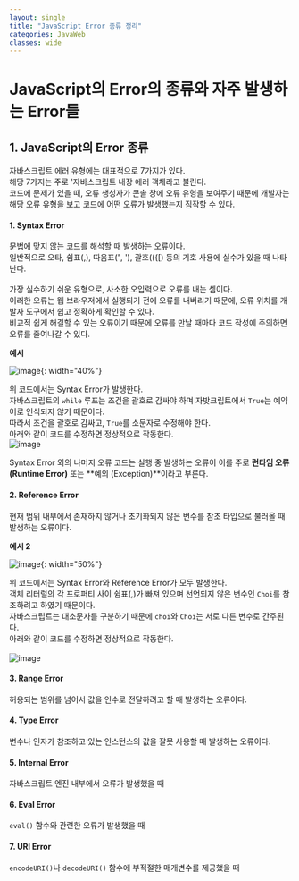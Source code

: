 ```yaml
---
layout: single
title: "JavaScript Error 종류 정리"
categories: JavaWeb
classes: wide
---
```


# JavaScript의 Error의 종류와 자주 발생하는 Error들

## 1. JavaScript의 Error 종류

자바스크립트 에러 유형에는 대표적으로 7가지가 있다. <br>
해당 7가지는 주로 '자바스크립트 내장 에러 객체라고 불린다. <br>
코드에 문제가 있을 때, 오류 생성자가 콘솔 창에 오류 유형을 보여주기 때문에 개발자는 해당 오류 유형을 보고 코드에 어떤 오류가 발생했는지 짐작할 수 있다.

#### 1. Syntax Error
문법에 맞지 않는 코드를 해석할 때 발생하는 오류이다. <br>
일반적으로 오타, 쉼표(,), 따옴표(", '), 괄호(({[) 등의 기호 사용에 실수가 있을 때 나타난다. <br>
<br>
가장 실수하기 쉬운 유형으로, 사소한 오입력으로 오류를 내는 셈이다. <br>
이러한 오류는 웹 브라우저에서 실행되기 전에 오류를 내버리기 때문에, 오류 위치를 개발자 도구에서 쉽고 정확하게 확인할 수 있다. <br>
비교적 쉽게 해결할 수 있는 오류이기 때문에 오류를 만날 때마다 코드 작성에 주의하면 오류를 줄여나갈 수 있다. <br>

**예시** <br>

![image](https://github.com/Y0-0N63/STUDY-4242-Ver.2/assets/144354615/649fd1eb-1276-4784-a1bb-340b0fab4366){: width="40%"}

위 코드에서는 Syntax Error가 발생한다. <br>
자바스크립트의 `while` 루프는 조건을 괄호로 감싸야 하며 자밧크립트에서 `True`는 예약어로 인식되지 않기 때문이다. <br>
따라서 조건을 괄호로 감싸고, `True`를 소문자로 수정해야 한다. <br>
아래와 같이 코드를 수정하면 정상적으로 작동한다.
<br>
![image](https://github.com/Y0-0N63/STUDY-4242-Ver.2/assets/144354615/c38ad4ec-64fb-4d7c-986d-beabffac0999)

Syntax Error 외의 나머지 오류 코드는 실행 중 발생하는 오류이 이를 주로 **런타임 오류 (Runtime Error)** 또는 **예외 (Exception)**이라고 부른다.

#### 2. Reference Error
현재 범위 내부에서 존재하지 않거나 초기화되지 않은 변수를 참조 타입으로 불러올 때 발생하는 오류이다. <br>

**예시 2** <br>

![image](https://github.com/Y0-0N63/STUDY-4242-Ver.2/assets/144354615/17f58a63-274a-470d-be2e-90d360d27db2){: width="50%"}

위 코드에서는 Syntax Error와 Reference Error가 모두 발생한다. <br>
객체 리터럴의 각 프로퍼티 사이 쉼표(,)가 빠져 있으며 선언되지 않은 변수인 `Choi`를 참조하려고 하였기 때문이다. <br>
자바스크립트는 대소문자를 구분하기 때문에 `choi`와 `Choi`는 서로 다른 변수로 간주된다. <br>
아래와 같이 코드를 수정하면 정상적으로 작동한다. <br>
<br>
![image](https://github.com/Y0-0N63/STUDY-4242-Ver.2/assets/144354615/b64f121e-28bf-40b9-b56e-0204e7d93330)

#### 3. Range Error
허용되는 범위를 넘어서 값을 인수로 전달하려고 할 때 발생하는 오류이다.

#### 4. Type Error
변수나 인자가 참조하고 있는 인스턴스의 값을 잘못 사용할 때 발생하는 오류이다.

#### 5. Internal Error
자바스크립트 엔진 내부에서 오류가 발생했을 때 

#### 6. Eval Error
`eval()` 함수와 관련한 오류가 발생했을 때

#### 7. URI Error
`encodeURI()`나 `decodeURI()` 함수에 부적절한 매개변수를 제공했을 때
